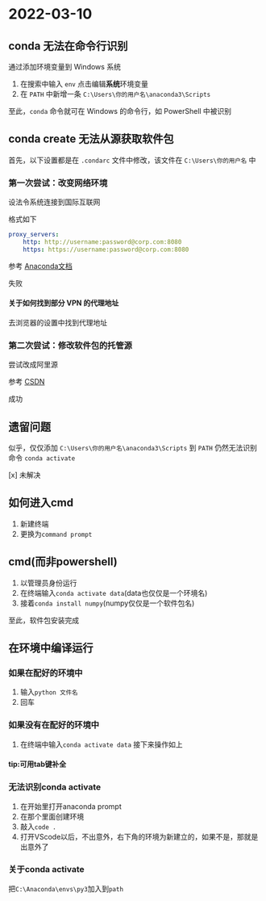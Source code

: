 # 2022-03-10

## conda 无法在命令行识别
通过添加环境变量到 Windows 系统

1. 在搜索中输入 `env` 点击编辑**系统**环境变量
2. 在 `PATH` 中新增一条 `C:\Users\你的用户名\anaconda3\Scripts`

至此，`conda` 命令就可在 Windows 的命令行，如 PowerShell 中被识别

## conda create 无法从源获取软件包
首先，以下设置都是在 `.condarc` 文件中修改，该文件在 `C:\Users\你的用户名` 中

### 第一次尝试：改变网络环境
设法令系统连接到国际互联网

格式如下

```yaml
proxy_servers:
    http: http://username:password@corp.com:8080
    https: https://username:password@corp.com:8080
```

参考
[Anaconda文档](https://docs.anaconda.com/anaconda/user-guide/tasks/proxy/)

失败

#### 关于如何找到部分 VPN 的代理地址
去浏览器的设置中找到代理地址

### 第二次尝试：修改软件包的托管源
尝试改成阿里源

参考
[CSDN](https://blog.csdn.net/weixin_43667077/article/details/106521015)

成功


## 遗留问题
似乎，仅仅添加 `C:\Users\你的用户名\anaconda3\Scripts` 到 `PATH` 仍然无法识别命令 `conda activate`

[x] 未解决



## 如何进入cmd
1. 新建终端
2. 更换为`command prompt`



## cmd(而非powershell)
1. 以管理员身份运行
2. 在终端输入`conda activate data`(data也仅仅是一个环境名)
3. 接着`conda install numpy`(numpy仅仅是一个软件包名)

至此，软件包安装完成


## 在环境中编译运行

### 如果在配好的环境中
1. 输入`python 文件名`
2. 回车

### 如果没有在配好的环境中
1. 在终端中输入`conda activate data`
接下来操作如上

#### tip:可用tab键补全


### 无法识别conda activate
1. 在开始里打开anaconda prompt
2. 在那个里面创建环境
3. 敲入`code .`
4. 打开VScode以后，不出意外，右下角的环境为新建立的，如果不是，那就是出意外了

### 关于conda activate 
 把`C:\Anaconda\envs\py3`加入到`path`
